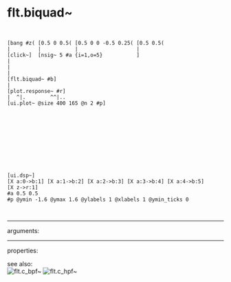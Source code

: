 # flt.biquad~

```


[bang #z( [0.5 0 0.5( [0.5 0 0 -0.5 0.25( [0.5 0.5(
|         |           |                   |
[click~]  [nsig~ 5 #a {i=1,o=5}           ]
|
|
|
[flt.biquad~ #b]
|
[plot.response~ #r]
|  ^|.        ^^|..
[ui.plot~ @size 400 165 @n 2 #p]











[ui.dsp~]
[X a:0->b:1] [X a:1->b:2] [X a:2->b:3] [X a:3->b:4] [X a:4->b:5]
[X z->r:1]
#a 0.5 0.5
#p @ymin -1.6 @ymax 1.6 @ylabels 1 @xlabels 1 @ymin_ticks 0

            
```
---
arguments:


---
properties:


see also:<br>
![flt.c_bpf~]("img/object_flt.c_bpf~.png")
![flt.c_hpf~]("img/object_flt.c_hpf~.png")
